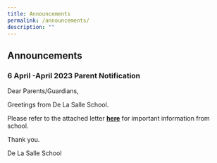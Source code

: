 ```yaml
---
title: Announcements
permalink: /announcements/
description: ""
---
```

## Announcements


### 6 April -April 2023 Parent Notification


Dear Parents/Guardians,

  

Greetings from De La Salle School.

  

Please refer to the attached letter [**here**](/files/6%20April%202023%20PN.pdf) for important information from school. 

  

Thank you.

  

De La Salle School